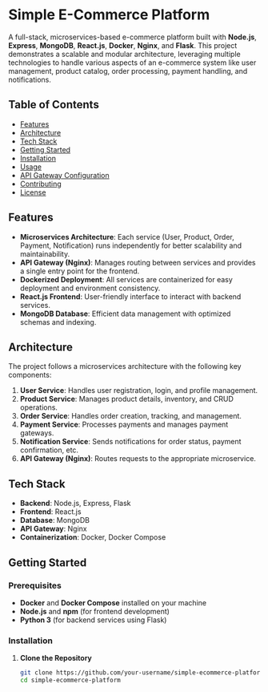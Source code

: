 # **Simple E-Commerce Platform**

A full-stack, microservices-based e-commerce platform built with **Node.js**, **Express**, **MongoDB**, **React.js**, **Docker**, **Nginx**, and **Flask**. This project demonstrates a scalable and modular architecture, leveraging multiple technologies to handle various aspects of an e-commerce system like user management, product catalog, order processing, payment handling, and notifications.

## **Table of Contents**

- [Features](#features)
- [Architecture](#architecture)
- [Tech Stack](#tech-stack)
- [Getting Started](#getting-started)
- [Installation](#installation)
- [Usage](#usage)
- [API Gateway Configuration](#api-gateway-configuration)
- [Contributing](#contributing)
- [License](#license)

## **Features**

- **Microservices Architecture**: Each service (User, Product, Order, Payment, Notification) runs independently for better scalability and maintainability.
- **API Gateway (Nginx)**: Manages routing between services and provides a single entry point for the frontend.
- **Dockerized Deployment**: All services are containerized for easy deployment and environment consistency.
- **React.js Frontend**: User-friendly interface to interact with backend services.
- **MongoDB Database**: Efficient data management with optimized schemas and indexing.

## **Architecture**

The project follows a microservices architecture with the following key components:

1. **User Service**: Handles user registration, login, and profile management.
2. **Product Service**: Manages product details, inventory, and CRUD operations.
3. **Order Service**: Handles order creation, tracking, and management.
4. **Payment Service**: Processes payments and manages payment gateways.
5. **Notification Service**: Sends notifications for order status, payment confirmation, etc.
6. **API Gateway (Nginx)**: Routes requests to the appropriate microservice.

## **Tech Stack**

- **Backend**: Node.js, Express, Flask
- **Frontend**: React.js
- **Database**: MongoDB
- **API Gateway**: Nginx
- **Containerization**: Docker, Docker Compose

## **Getting Started**

### **Prerequisites**

- **Docker** and **Docker Compose** installed on your machine
- **Node.js** and **npm** (for frontend development)
- **Python 3** (for backend services using Flask)

### **Installation**

1. **Clone the Repository**

   ```bash
   git clone https://github.com/your-username/simple-ecommerce-platform.git
   cd simple-ecommerce-platform
